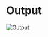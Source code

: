 # Output

![Output ](https://user-images.githubusercontent.com/98948425/157910647-d7a8bdae-c1cf-4eb4-af73-b719cba38b3b.png)
